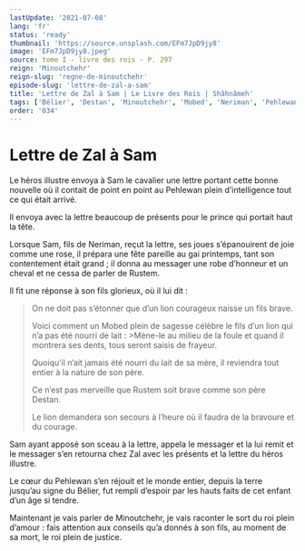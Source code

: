 ```yaml
---
lastUpdate: '2021-07-08'
lang: 'fr'
status: 'ready'
thumbnail: 'https://source.unsplash.com/EFm7JpD9jy8'
image: 'EFm7JpD9jy8.jpeg'
source: tome I - livre des rois - P. 297
reign: 'Minoutchehr'
reign-slug: 'regne-de-minoutchehr'
episode-slug: 'lettre-de-zal-a-sam'
title: 'Lettre de Zal à Sam | Le Livre des Rois | Shâhnâmeh'
tags: ['Bélier', 'Destan', 'Minoutchehr', 'Mobed', 'Neriman', 'Pehlewan', 'Rustem', 'Sam', 'Zal']
order: '034'
---
```


<!-- LTeX: language=fr -->

# Lettre de Zal à Sam

Le héros illustre envoya à Sam le cavalier une lettre portant cette bonne nouvelle où il contait de point en point au Pehlewan plein d’intelligence tout ce qui était arrivé.

Il envoya avec la lettre beaucoup de présents pour le prince qui portait haut la tête.

Lorsque Sam, fils de Neriman, reçut la lettre, ses joues s’épanouirent de joie comme une rose, il prépara une fête pareille au gai printemps, tant son contentement était grand ; il donna au messager une robe d’honneur et un cheval et ne cessa de parler de Rustem.

Il fit une réponse à son fils glorieux, où il lui dit :

> On ne doit pas s’étonner que d’un lion courageux naisse un fils brave.
>
> Voici comment un Mobed plein de sagesse célèbre le fils d’un lion qui n’a pas été nourri de lait : >Mène-le au milieu de la foule et quand il montrera ses dents, tous seront saisis de frayeur.
>
> Quoiqu’il n’ait jamais été nourri du lait de sa mère, il reviendra tout entier à la nature de son père.
>
> Ce n’est pas merveille que Rustem soit brave comme son père Destan.
>
> Le lion demandera son secours à l’heure où il faudra de la bravoure et du courage.

Sam ayant apposé son sceau à la lettre, appela le messager et la lui remit et le messager s’en retourna chez Zal avec les présents et la lettre du héros illustre.

Le cœur du Pehlewan s’en réjouit et le monde entier, depuis la terre jusqu’au signe du Bélier, fut rempli d’espoir par les hauts faits de cet enfant d’un âge si tendre.

Maintenant je vais parler de Minoutchehr, je vais raconter le sort du roi plein d’amour : fais attention aux conseils qu’a donnés à son fils, au moment de sa mort, le roi plein de justice.

